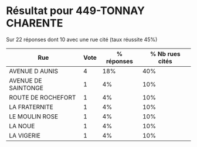 # Résultat pour 449-TONNAY CHARENTE

Sur 22 réponses dont 10 avec une rue cité (taux réussite 45%)

| Rue | Vote | % réponses | % Nb rues cités|
|-----|------|------------|----------------|
| AVENUE D AUNIS | 4 | 18% | 40%|
| AVENUE DE SAINTONGE | 1 | 4% | 10%|
| ROUTE DE ROCHEFORT | 1 | 4% | 10%|
| LA FRATERNITE | 1 | 4% | 10%|
| LE MOULIN ROSE | 1 | 4% | 10%|
| LA NOUE | 1 | 4% | 10%|
| LA VIGERIE | 1 | 4% | 10%|
